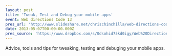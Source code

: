 ```yaml
---
layout: post
title: 'Tweak, Test and Debug your mobile apps'
event: Web directions Code 13
pres_url: 'http://www.slideshare.net/chrischinchilla/web-directions-code'
date: 2013-05-07T00:00:00.000Z
pres_source: 'https://www.dropbox.com/s/0dsohid75kd0igy/Web%20Directions%20Code.pptx?dl=0'
---
```


Advice, tools and tips for tweaking, testing and debuging your mobile apps.

